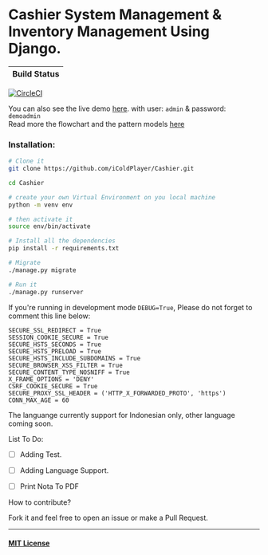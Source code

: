 # Cashier System Management & Inventory Management Using Django.


| Build Status      |
| ----------- | 
[![CircleCI](https://circleci.com/gh/iColdPlayer/Cashier/tree/master.svg?style=svg&circle-token=4f154d06f362677227578c720f589ec04968e23b)](https://circleci.com/gh/iColdPlayer/Cashier/tree/master)



You can also see the live demo [here](https://kasir.herokuapp.com). with user: `admin` & password: `demoadmin` <br>
Read more the flowchart and the pattern models [here](/cashierModel.md)


### Installation:
```bash
# Clone it
git clone https://github.com/iColdPlayer/Cashier.git

cd Cashier

# create your own Virtual Environment on you local machine
python -m venv env

# then activate it
source env/bin/activate

# Install all the dependencies
pip install -r requirements.txt

# Migrate 
./manage.py migrate

# Run it
./manage.py runserver

```

If you're running in development mode `DEBUG=True`, Please do not forget to comment this line below:

```
SECURE_SSL_REDIRECT = True
SESSION_COOKIE_SECURE = True
SECURE_HSTS_SECONDS = True
SECURE_HSTS_PRELOAD = True
SECURE_HSTS_INCLUDE_SUBDOMAINS = True
SECURE_BROWSER_XSS_FILTER = True
SECURE_CONTENT_TYPE_NOSNIFF = True
X_FRAME_OPTIONS = 'DENY'
CSRF_COOKIE_SECURE = True
SECURE_PROXY_SSL_HEADER = ('HTTP_X_FORWARDED_PROTO', 'https')
CONN_MAX_AGE = 60
```

The languange currently support for Indonesian only, other language coming soon.

List To Do:

* [ ] Adding Test.
* [ ] Adding Language Support.
* [ ] Print Nota To PDF


How to contribute?

Fork it and feel free to open an issue or make a Pull Request.

---

#### [MIT License](https://github.com/iColdPlayer/Cashier/blob/master/LICENSE)

